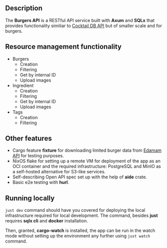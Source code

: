## Description

The **Burgers API** is a RESTful API service built with **Axum** and **SQLx** that provides functionality similiar to [Cocktail DB API](https://www.thecocktaildb.com/api.php?ref=public_apis) but of smaller scale and for burgers.

## Resource management functionality

- Burgers
  - Creation
  - Filtering
  - Get by internal ID
  - Upload images
- Ingredient
  - Creation
  - Filtering
  - Get by internal ID
  - Upload images
- Tags
  - Creation
  - Filtering

## Other features

- Cargo feature **fixture** for downloading limited burger data from [Edamam API](https://www.edamam.com/) for testing purposes.
- NixOS flake for setting up a remote VM for deployment of the app as an OCI container and the required infrastructure: PostgreSQL and MinIO as a self-hosted alternative for S3-like services.
- Self-describing Open API spec set up with the help of **aide** crate.
- Basic e2e testing with **hurl**.

## Running locally

`just dev` command should have you covered for deploying the local infrastructure required for local development.
The command, besides **just** requires **sqlx cli** and **docker** installation.

Then, granted, **cargo-watch** is installed,
the app can be run in the watch mode without setting up the environment any further using `just watch` command.

